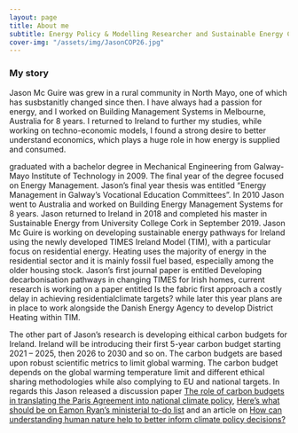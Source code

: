 ```yaml
---
layout: page
title: About me
subtitle: Energy Policy & Modelling Researcher and Sustainable Energy Community founder
cover-img: "/assets/img/JasonCOP26.jpg"
---
```




### My story

Jason Mc Guire was grew in a rural community in North Mayo, one of which has susbstanitly changed since then. I have always had a passion for energy, and I worked on Building Management Systems in Melbourne, Australia for 8 years. I returned to Ireland to further my studies, while working on techno-economic models, I found a strong desire to better understand economics, which plays a huge role in how energy is supplied and consumed. 

graduated with a bachelor degree in Mechanical Engineering from Galway-Mayo Institute of Technology in 2009. The final year of the degree focused on Energy Management. Jason’s final year thesis was entitled “Energy Management in Galway’s Vocational Education Committees”. In 2010 Jason went to Australia and worked on Building Energy Management Systems for 8 years. Jason returned to Ireland in 2018 and completed his master in Sustainable Energy from University College Cork in September 2019.
Jason Mc Guire is working on developing sustainable energy pathways for Ireland using the newly developed TIMES Ireland Model (TIM), with a particular focus on residential energy. Heating uses the majority of energy in the residential sector and it is mainly fossil fuel based, especially among the older housing stock. Jason’s first journal paper is entitled Developing decarbonisation pathways in changing TIMES for Irish homes, current research is working on a paper entitled Is the fabric first approach a costly delay in achieving residentialclimate targets? while later this year plans are in place to work alongside the Danish Energy Agency to develop District Heating within TIM.

The other part of Jason’s research is developing eithical carbon budgets for Ireland. Ireland will be introducing their first 5-year carbon budget starting 2021 – 2025, then 2026 to 2030 and so on. The carbon budgets are based upon robust scientific metrics to limit global warming. The carbon budget depends on the global warming temperature limit and different ethical sharing methodologies while also complying to EU and national targets. In regards this Jason released a discussion paper [The role of carbon budgets in translating the Paris Agreement into national climate policy](https://www.marei.ie/wp-content/uploads/2020/10/Discussion-Paper_The-role-of-carbon-budgets-in-translating-the-Paris-Agreement-into-national-climate-policy.pdf), [Here’s what should be on Eamon Ryan’s ministerial to-do list](https://www.rte.ie/brainstorm/2020/0707/1151798-eamon-ryan-minister-climate-change-heating-transport/) and an article on [How can understanding human nature help to better inform climate policy decisions?](https://www.rte.ie/brainstorm/2021/0914/1246636-human-nature-social-discount-rate-climate-change-policies/)
